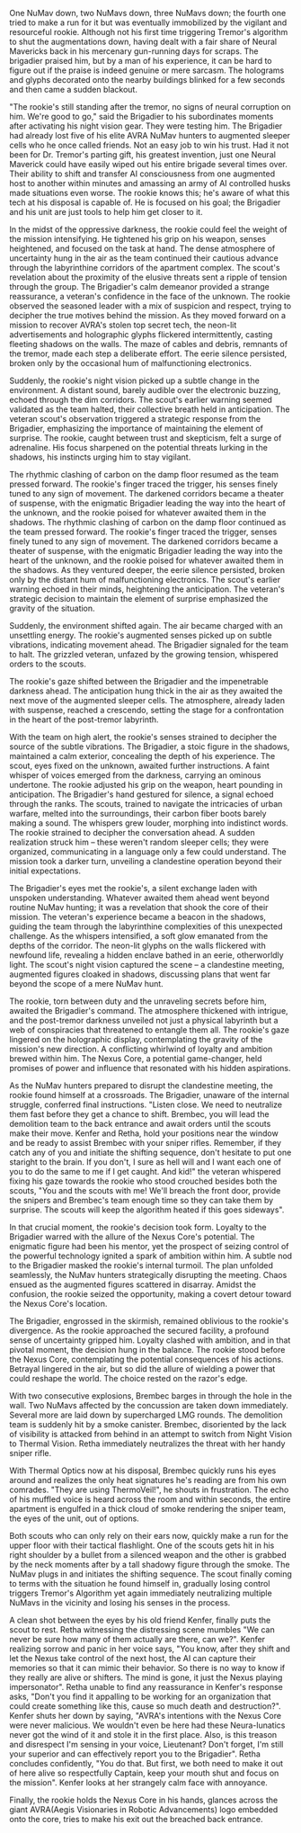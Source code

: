 
One NuMav down, two NuMavs down, three NuMavs down; the fourth one tried to make a run for it but was eventually immobilized by the vigilant and resourceful rookie. Although not his first time triggering Tremor's algorithm to shut the augmentations down, having dealt with a fair share of Neural Mavericks back in his mercenary gun-running days for scraps. The brigadier praised him, but by a man of his experience, it can be hard to figure out if the praise is indeed genuine or mere sarcasm. The holograms and glyphs decorated onto the nearby buildings blinked for a few seconds and then came a sudden blackout.

"The rookie's still standing after the tremor, no signs of neural corruption on him. We're good to go," said the Brigadier to his subordinates moments after activating his night vision gear. They were testing him. The Brigadier had already lost five of his elite AVRA NuMav hunters to augmented sleeper cells who he once called friends. Not an easy job to win his trust. Had it not been for Dr. Tremor's parting gift, his greatest invention, just one Neural Maverick could have easily wiped out his entire brigade several times over. Their ability to shift and transfer AI consciousness from one augmented host to another within minutes and amassing an army of AI controlled husks made situations even worse. The rookie knows this; he's aware of what this tech at his disposal is capable of. He is focused on his goal; the Brigadier and his unit are just tools to help him get closer to it.

In the midst of the oppressive darkness, the rookie could feel the weight of the mission intensifying. He tightened his grip on his weapon, senses heightened, and focused on the task at hand. The dense atmosphere of uncertainty hung in the air as the team continued their cautious advance through the labyrinthine corridors of the apartment complex. The scout's revelation about the proximity of the elusive threats sent a ripple of tension through the group. The Brigadier's calm demeanor provided a strange reassurance, a veteran's confidence in the face of the unknown. The rookie observed the seasoned leader with a mix of suspicion and respect, trying to decipher the true motives behind the mission. As they moved forward on a mission to recover AVRA's stolen top secret tech, the neon-lit advertisements and holographic glyphs flickered intermittently, casting fleeting shadows on the walls. The maze of cables and debris, remnants of the tremor, made each step a deliberate effort. The eerie silence persisted, broken only by the occasional hum of malfunctioning electronics.

Suddenly, the rookie's night vision picked up a subtle change in the environment. A distant sound, barely audible over the electronic buzzing, echoed through the dim corridors. The scout's earlier warning seemed validated as the team halted, their collective breath held in anticipation. The veteran scout's observation triggered a strategic response from the Brigadier, emphasizing the importance of maintaining the element of surprise. The rookie, caught between trust and skepticism, felt a surge of adrenaline. His focus sharpened on the potential threats lurking in the shadows, his instincts urging him to stay vigilant.

The rhythmic clashing of carbon on the damp floor resumed as the team pressed forward. The rookie's finger traced the trigger, his senses finely tuned to any sign of movement. The darkened corridors became a theater of suspense, with the enigmatic Brigadier leading the way into the heart of the unknown, and the rookie poised for whatever awaited them in the shadows. The rhythmic clashing of carbon on the damp floor continued as the team pressed forward. The rookie's finger traced the trigger, senses finely tuned to any sign of movement. The darkened corridors became a theater of suspense, with the enigmatic Brigadier leading the way into the heart of the unknown, and the rookie poised for whatever awaited them in the shadows. As they ventured deeper, the eerie silence persisted, broken only by the distant hum of malfunctioning electronics. The scout's earlier warning echoed in their minds, heightening the anticipation. The veteran's strategic decision to maintain the element of surprise emphasized the gravity of the situation.

Suddenly, the environment shifted again. The air became charged with an unsettling energy. The rookie's augmented senses picked up on subtle vibrations, indicating movement ahead. The Brigadier signaled for the team to halt. The grizzled veteran, unfazed by the growing tension, whispered orders to the scouts.

The rookie's gaze shifted between the Brigadier and the impenetrable darkness ahead. The anticipation hung thick in the air as they awaited the next move of the augmented sleeper cells. The atmosphere, already laden with suspense, reached a crescendo, setting the stage for a confrontation in the heart of the post-tremor labyrinth.

With the team on high alert, the rookie's senses strained to decipher the source of the subtle vibrations. The Brigadier, a stoic figure in the shadows, maintained a calm exterior, concealing the depth of his experience. The scout, eyes fixed on the unknown, awaited further instructions. A faint whisper of voices emerged from the darkness, carrying an ominous undertone. The rookie adjusted his grip on the weapon, heart pounding in anticipation. The Brigadier's hand gestured for silence, a signal echoed through the ranks. The scouts, trained to navigate the intricacies of urban warfare, melted into the surroundings, their carbon fiber boots barely making a sound. The whispers grew louder, morphing into indistinct words. The rookie strained to decipher the conversation ahead. A sudden realization struck him – these weren't random sleeper cells; they were organized, communicating in a language only a few could understand. The mission took a darker turn, unveiling a clandestine operation beyond their initial expectations.

The Brigadier's eyes met the rookie's, a silent exchange laden with unspoken understanding. Whatever awaited them ahead went beyond routine NuMav hunting; it was a revelation that shook the core of their mission. The veteran's experience became a beacon in the shadows, guiding the team through the labyrinthine complexities of this unexpected challenge. As the whispers intensified, a soft glow emanated from the depths of the corridor. The neon-lit glyphs on the walls flickered with newfound life, revealing a hidden enclave bathed in an eerie, otherworldly light. The scout's night vision captured the scene – a clandestine meeting, augmented figures cloaked in shadows, discussing plans that went far beyond the scope of a mere NuMav hunt.

The rookie, torn between duty and the unraveling secrets before him, awaited the Brigadier's command. The atmosphere thickened with intrigue, and the post-tremor darkness unveiled not just a physical labyrinth but a web of conspiracies that threatened to entangle them all.
The rookie's gaze lingered on the holographic display, contemplating the gravity of the mission's new direction. A conflicting whirlwind of loyalty and ambition brewed within him. The Nexus Core, a potential game-changer, held promises of power and influence that resonated with his hidden aspirations. 

As the NuMav hunters prepared to disrupt the clandestine meeting, the rookie found himself at a crossroads. The Brigadier, unaware of the internal struggle, conferred final instructions. "Listen close. We need to neutralize them fast before they get a chance to shift. Brembec, you will lead the demolition team to the back entrance and await orders until the scouts make their move. Kenfer and Retha, hold your positions near the window and be ready to assist Brembec with your sniper rifles. Remember, if they catch any of you and initiate the shifting sequence, don't hesitate to put one staright to the brain. If you don't, I sure as hell will and I want each one of you to do the same to me if I get caught. And kid!" the veteran whispered fixing his gaze towards the rookie who stood crouched besides both the scouts, "You and the scouts with me! We'll breach the front door, provide the snipers and Brembec's team enough time so they can take them by surprise. The scouts will keep the algorithm heated if this goes sideways".

In that crucial moment, the rookie's decision took form. Loyalty to the Brigadier warred with the allure of the Nexus Core's potential. The enigmatic figure had been his mentor, yet the prospect of seizing control of the powerful technology ignited a spark of ambition within him.
A subtle nod to the Brigadier masked the rookie's internal turmoil. The plan unfolded seamlessly, the NuMav hunters strategically disrupting the meeting. Chaos ensued as the augmented figures scattered in disarray. Amidst the confusion, the rookie seized the opportunity, making a covert detour toward the Nexus Core's location.

The Brigadier, engrossed in the skirmish, remained oblivious to the rookie's divergence. As the rookie approached the secured facility, a profound sense of uncertainty gripped him. Loyalty clashed with ambition, and in that pivotal moment, the decision hung in the balance.
The rookie stood before the Nexus Core, contemplating the potential consequences of his actions. Betrayal lingered in the air, but so did the allure of wielding a power that could reshape the world. The choice rested on the razor's edge.

With two consecutive explosions, Brembec barges in through the hole in the wall. Two NuMavs affected by the concussion are taken down immediately. Several more are laid down by supercharged LMG rounds. The demolition team is suddenly hit by a smoke canister. Brembec, disoriented by the lack of visibility is attacked from behind in an attempt to switch from Night Vision to Thermal Vision. Retha immediately neutralizes the threat with her handy sniper rifle.

With Thermal Optics now at his disposal, Brembec quickly runs his eyes around and realizes the only heat signatures he's reading are from his own comrades. "They are using ThermoVeil!", he shouts in frustration. The echo of his muffled voice is heard across the room and within seconds, the entire apartment is engulfed in a thick cloud of smoke rendering the sniper team, the eyes of the unit, out of options.

Both scouts who can only rely on their ears now, quickly make a run for the upper floor with their tactical flashlight. One of the scouts gets hit in his right shoulder by a bullet from a silenced weapon and the other is grabbed by the neck moments after by a tall shadowy figure through the smoke. The NuMav plugs in and initiates the shifting sequence. The scout finally coming to terms with the situation he found himself in, gradually losing control triggers Tremor's Algorithm yet again immediately neutralizing multiple NuMavs in the vicinity and losing his senses in the process.

A clean shot between the eyes by his old friend Kenfer, finally puts the scout to rest. Retha witnessing the distressing scene mumbles "We can never be sure how many of them actually are there, can we?". Kenfer realizing sorrow and panic in her voice says, "You know, after they shift and let the Nexus take control of the next host, the AI can capture their memories so that it can mimic their behavior. So there is no way to know if they really are alive or shifters. The mind is gone, it just the Nexus playing impersonator". Retha unable to find any reassurance in Kenfer's response asks, "Don't you find it appalling to be working for an organization that could create something like this, cause so much death and destruction?". Kenfer shuts her down by saying, "AVRA's intentions with the Nexus Core were never malicious. We wouldn't even be here had these Neura-lunatics never got the wind of it and stole it in the first place. Also, is this treason and disrespect I'm sensing in your voice, Lieutenant? Don't forget, I'm still your superior and can effectively report you to the Brigadier". Retha concludes confidently, "You do that. But first, we both need to make it out of here alive so respectfully Captain, keep your mouth shut and focus on the mission". Kenfer looks at her strangely calm face with annoyance.

Finally, the rookie holds the Nexus Core in his hands, glances across the giant AVRA(Aegis Visionaries in Robotic Advancements) logo embedded onto the core, tries to make his exit out the breached back entrance.
